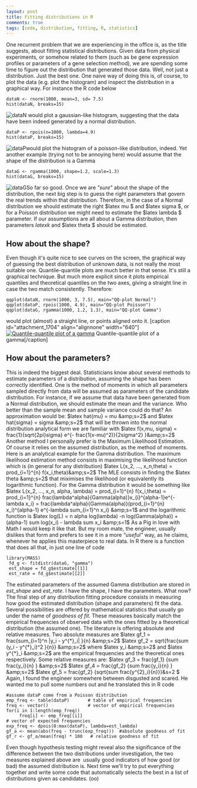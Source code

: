 ```yaml
---
layout: post
title: Fitting distributions in R
comments: true
tags: [code, distribution, fitting, R, statistics]
---
```


One recurrent problem that we are experiencing in the office is, as the title
suggests, about fitting statistical distributions. Given data from physical
experiments, or somehow related to them (such as be gene expression profiles
or parameters of a gene selection method), we are spending some time to figure
out the distribution that generated those data. Well, not just a distribution.
Just the best one. One naive way of doing this is, of course, to plot the data
(e.g. plot the histogram) and inspect the distribution in a graphical way. For
instance the R code below

    
    
    dataN <- rnorm(1000, mean=3, sd= 7.5) 
    hist(dataN, breaks=15)

![dataN](https://s3-eu-west-1.amazonaws.com/wopcontent/uploads/2014/02/datan.jpeg) would
plot a gaussian-like histogram, suggesting that the data have been indeed
generated by a normal distribution.

    
    
    dataP <- rpois(n=1000, lambda=4.9)
    hist(dataP, breaks=15)

![dataP](https://s3-eu-west-1.amazonaws.com/wopcontent/uploads/2014/02/datap.jpeg)would
plot the histogram of a poisson-like distribution, indeed. Yet another example
(trying not to be annoying here) would assume that the shape of the
distribution is a Gamma

    
    
    dataG <- rgamma(1000, shape=1.2, scale=1.3) 
    hist(dataG, breaks=15)

![dataG](https://s3-eu-west-1.amazonaws.com/wopcontent/uploads/2014/02/datag.jpeg)So far
so good. Once we are _"sure"_ about the shape of the distribution, the next
big step is to guess the right parameters that govern the real trends within
that distribution. Therefore, in the case of a Normal distribution we should
estimate the right $latex mu $ and $latex sigma $, or for a Poisson
distribution we might need to estimate the $latex lambda $ parameter. If our
assumptions are all about a Gamma distribution, then parameters $latex k$ and
$latex theta $ should be estimated.

## How about the shape?

Even though it's quite nice to see curves on the screen, the graphical way of
guessing the best distribution of unknown data, is not really the most
suitable one. Quantile-quantile plots are much better in that sense. It's
still a graphical technique. But much more explicit since it plots empirical
quantiles and theoretical quantiles on the two axes, giving a straight line in
case the two match consistently. Therefore:

    
    
    qqplot(dataN, rnorm(1000, 3, 7.5), main="QQ-plot Normal") 
    qqplot(dataP, rpois(1000, 4.9), main="QQ-plot Poisson") 
    qqplot(dataG, rgamma(1000, 1.2, 1.3), main="QQ-plot Gamma")

would plot (almost) a straight line, or points aligned onto it. [caption
id="attachment_1704" align="alignnone" width="640"][![Quantile-quantile plot
of a gamma](https://s3-eu-west-1.amazonaws.com/wopcontent/uploads/2014/02/qqg.jpeg)](https://s3-eu-west-1.amazonaws.com/wopcontent/uploads/2014/02/qqg.jpeg) Quantile-quantile plot of a gamma[/caption]

## How about the parameters?

This is indeed the biggest deal. Statisticians know about several methods to
estimate parameters of a distribution, assuming the shape has been correctly
identified. One is the method of moments in which all parameters sampled
directly from data will be assumed as parameters of the candidate
distribution. For instance, if we assume that data have been generated from a
Normal distribution, we should estimate the mean and the variance. Who better
than the sample mean and sample variance could do that? An approximation would
be: $latex hat{mu} = mu &amp;s=2$ and $latex hat{sigma} = sigma &amp;s=2$ that
will be thrown into the normal distribution analytical form we are familiar
with $latex f(x,mu, sigma) = frac{1}{sqrt{2pi}sigma} e^{-
frac{1(x-mu)^2)}{2sigma^2} }&amp;s=2$ Another method I personally prefer is
the Maximum Likelihood Estimation. Of course it relies on the assumed
distribution, as the method of moments. Here is an analytical example for the
Gamma distribution. The maximum likelihood estimation method consists in
maximising the likelihood function which is (in general for any distribution)
$latex L(x_2, ..., x_n,theta) = prod_{i=1}^{n} f(x_i,theta)&amp;s=2$ The MLE
consists in finding the $latex theta &amp;s=2$ that miximises the likelihood
(or equivalently its logarithmic function). For the Gamma distribution it
would be something like $latex L(x_2, ..., x_n, alpha, lambda) =
prod_{i=1}^{n} f(x_i,theta) = prod_{i=1}^{n}
frac{lambda^alpha}{Gamma(alpha)}x_{i}^{alpha-1}e^{-lambda x_i} =
frac{lambda^alpha}{Gamma(alpha)}(prod_{i=1}^{n} x_i)^{alpha-1} e^{-lambda
sum_{i=1}^n x_i} &amp;s=1$ and the logarithmic function is $latex log(L) = n
alpha log(lambda) -n log(Gamma(alpha)) + (alpha-1) sum log(x_i) - lambda sum
x_i &amp;s=1$ As a Pig in love with Math I would keep it like that. But my
room mate, the engineer, usually dislikes that form and prefers to see it in a
more _"useful"_ way, as he claims, whenever he applies this masterpiece to
real data. In R there is a function that does all that, in just one line of
code

    
    
    library(MASS)
     fd_g <- fitdistr(dataG, "gamma")
     est_shape = fd_g$estimate[[1]]
     est_rate = fd_g$estimate[[2]]

The estimated parameters of the assumed Gamma distribution are stored in
_est_shape_ and _est_rate_. I have the shape, I have the parameters. What now?
The final step of any distribution fitting procedure consists in measuring how
good the estimated distribution (shape and parameters) fit the data. Several
possibilities are offered by mathematical statistics that usually go under the
name of _goodness of fit_. These measures basically match the empirical
frequencies of observed data with the ones fitted by a theoretical
distribution (the assumed one). The literature is offering absolute and
relative measures. Two absolute measures are $latex gf_1 = frac{sum_{i=1}^n
|y_i - y^{*}_i| }{n} &amp;s=2$ $latex gf_2 = sqrt{frac{sum (y_i - y^{*}_i)^2
}{n}} &amp;s=2$ where $latex y_i &amp;s=2$ and $latex y^{*}_i &amp;s=2$ are
the empirical frequencies and the theoretical ones respectively. Some relative
measures are: $latex gf_3 = frac{gf_1} {sum frac{y_i}{n} } &amp;s=2$ $latex
gf_4 = frac{gf_2} {sum frac{y_i}{n} } &amp;s=2$ $latex gf_5 = frac{gf_2}
{sqrt{sum frac{y^{2}_i}{n}}}&amp;s=2 $ Again, I found the engineer somewhere
between disgusted and scared. He wanted me to pull some numbers out and he
translated this in R code

    
    
    #assume dataP come from a Poisson distribution
    emp_freq <- table(dataP)       # table of empirical frequencies
    freq <- vector()               # vector of empirical frequencies
    for(i in 1:length(emp_freq))
         freq[i] <- emp_freq[[i]]
    # vector of expected frequencies
    exp_freq <- dpois(0:max(dataP), lambda=est_lambda) 
    gf_a <- mean(abs(freq - trunc(exp_freq)))  #absolute goodness of fit
    gf_r <- gf_a/mean(freq) * 100   # relative goodness of fit 

Even though hypothesis testing might reveal also the significance of the
difference between the two distributions under investigation, the two measures
explained above are  usually good indicators of how good (or bad) the assumed
distribution is.  Next time we'll try to put everything together and write
some code that automatically selects the best in a list of distributions given
as candidates. (oo)
